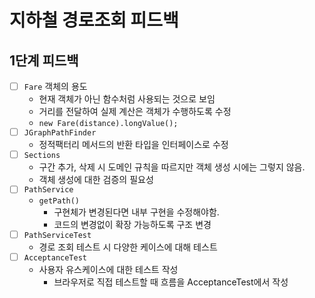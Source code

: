 # 지하철 경로조회 피드백

## 1단계 피드백

- [ ] `Fare` 객체의 용도
    - 현재 객체가 아닌 함수처럼 사용되는 것으로 보임
    - 거리를 전달하여 실제 계산은 객체가 수행하도록 수정
    - `new Fare(distance).longValue();`
- [ ] `JGraphPathFinder`
    - 정적팩터리 메서드의 반환 타입을 인터페이스로 수정
- [ ] `Sections`
    - 구간 추가, 삭제 시 도메인 규칙을 따르지만 객체 생성 시에는 그렇지 않음.
    - 객체 생성에 대한 검증의 필요성
- [ ] `PathService`
    - `getPath()`
        - 구현체가 변경된다면 내부 구현을 수정해야함.
        - 코드의 변경없이 확장 가능하도록 구조 변경
- [ ] `PathServiceTest`
    - 경로 조회 테스트 시 다양한 케이스에 대해 테스트
- [ ] `AcceptanceTest`
    - 사용자 유스케이스에 대한 테스트 작성
        - 브라우저로 직접 테스트할 때 흐름을 AcceptanceTest에서 작성
